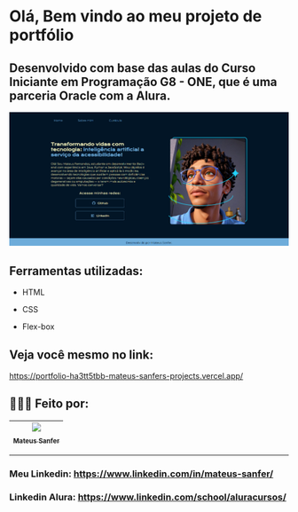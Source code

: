 # Olá, Bem vindo ao meu projeto de portfólio
## Desenvolvido com base das aulas do Curso Iniciante em Programação G8 - ONE, que é uma parceria Oracle com a Alura.

![image](assets/image.png)

## Ferramentas utilizadas:

* HTML

* CSS

* Flex-box
 
## Veja você mesmo no link:

https://portfolio-ha3tt5tbb-mateus-sanfers-projects.vercel.app/

## 🧑🏾‍💻 Feito por:

| [<img loading="lazy" src="https://avatars.githubusercontent.com/u/126841158?v=4" width=115><br><sub>Mateus Sanfer</sub>](https://github.com/MateusSanfer) | 
| :---: | 

---
### Meu Linkedin: https://www.linkedin.com/in/mateus-sanfer/
### Linkedin Alura: https://www.linkedin.com/school/aluracursos/
